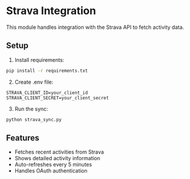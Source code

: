 # Strava Integration

This module handles integration with the Strava API to fetch activity data.

## Setup

1. Install requirements:
```bash
pip install -r requirements.txt
```

2. Create .env file:
```
STRAVA_CLIENT_ID=your_client_id
STRAVA_CLIENT_SECRET=your_client_secret
```

3. Run the sync:
```bash
python strava_sync.py
```

## Features
- Fetches recent activities from Strava
- Shows detailed activity information
- Auto-refreshes every 5 minutes
- Handles OAuth authentication 